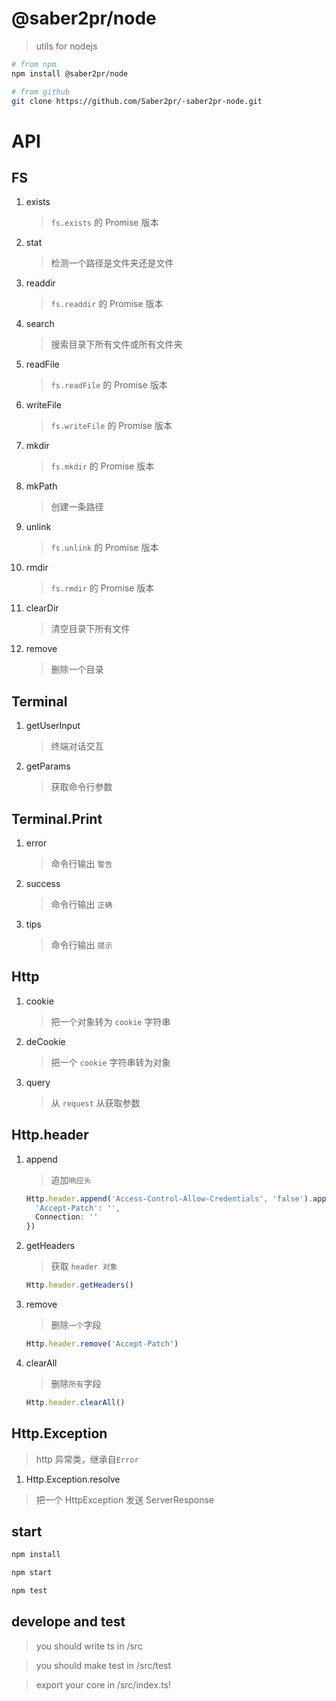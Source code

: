 # @saber2pr/node

> utils for nodejs

```bash
# from npm
npm install @saber2pr/node

# from github
git clone https://github.com/Saber2pr/-saber2pr-node.git
```

# API

## FS

1. exists

   > `fs.exists` 的 Promise 版本

2. stat

   > 检测一个路径是文件夹还是文件

3. readdir

   > `fs.readdir` 的 Promise 版本

4. search

   > 搜索目录下所有文件或所有文件夹

5. readFile

   > `fs.readFile` 的 Promise 版本

6. writeFile

   > `fs.writeFile` 的 Promise 版本

7. mkdir

   > `fs.mkdir` 的 Promise 版本

8. mkPath

   > 创建一条路径

9. unlink

   > `fs.unlink` 的 Promise 版本

10. rmdir

    > `fs.rmdir` 的 Promise 版本

11. clearDir

    > 清空目录下所有文件

12. remove

    > 删除一个目录

## Terminal

1. getUserInput

   > 终端对话交互

2. getParams

   > 获取命令行参数

## Terminal.Print

1. error

   > 命令行输出 `警告`

2. success

   > 命令行输出 `正确`

3. tips

   > 命令行输出 `提示`

## Http

1. cookie

   > 把一个对象转为 `cookie` 字符串

2. deCookie

   > 把一个 `cookie` 字符串转为对象

3. query

   > 从 `request` 从获取参数

## Http.header

1. append

   > 追加`响应头`

   ```ts
   Http.header.append('Access-Control-Allow-Credentials', 'false').append({
     'Accept-Patch': '',
     Connection: ''
   })
   ```

2. getHeaders

   > 获取 `header 对象`

   ```ts
   Http.header.getHeaders()
   ```

3. remove

   > 删除`一个`字段

   ```ts
   Http.header.remove('Accept-Patch')
   ```

4. clearAll

   > 删除`所有`字段

   ```ts
   Http.header.clearAll()
   ```

## Http.Exception

> http 异常类，继承自`Error`

1. Http.Exception.resolve

> 把一个 HttpException 发送 ServerResponse

## start

```bash
npm install
```

```bash
npm start

npm test

```

## develope and test

> you should write ts in /src

> you should make test in /src/test

> export your core in /src/index.ts!
